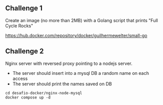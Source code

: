## Challenge 1

Create an image (no more than 2MB) with a Golang script that prints "Full Cycle Rocks"

https://hub.docker.com/repository/docker/guilhermewelter/small-go

## Challenge 2

Nginx server with reversed proxy pointing to a nodejs server.

- The server should insert into a mysql DB a random name on each access
- The server should print the names saved on DB

```console
cd desafio-docker/nginx-node-mysql
docker compose up -d
```
